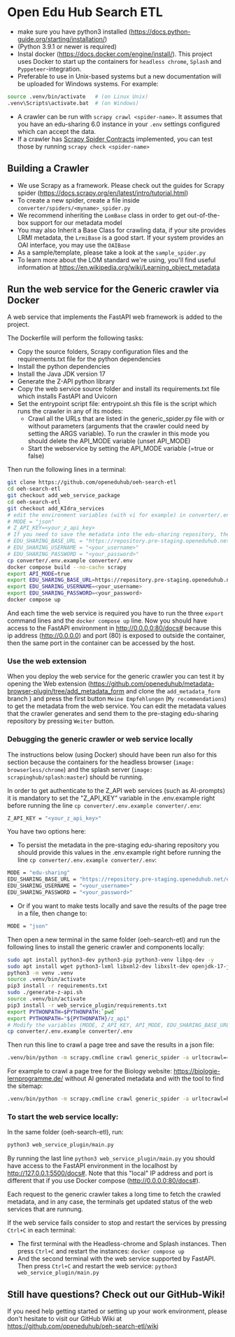# Open Edu Hub Search ETL

- make sure you have python3 installed (<https://docs.python-guide.org/starting/installation/>)
- (Python 3.9.1 or newer is required)
- Instal docker (https://docs.docker.com/engine/install/). This project uses Docker to start up the containers for `headless chrome`, `Splash` and `Pyppeteer`-integration.
- Preferable to use in Unix-based systems but a new documentation will be uploaded for Windows systems. For example:
```bash
source .venv/bin/activate   # (on Linux Unix)
.venv\Scripts\activate.bat  # (on Windows)
```
- A crawler can be run with `scrapy crawl <spider-name>`. It assumes that you have an edu-sharing 6.0 instance in your `.env` settings configured which can accept the data.
- If a crawler has [Scrapy Spider Contracts](https://docs.scrapy.org/en/latest/topics/contracts.html#spiders-contracts) implemented, you can test those by running `scrapy check <spider-name>`


## Building a Crawler

- We use Scrapy as a framework. Please check out the guides for Scrapy spider (https://docs.scrapy.org/en/latest/intro/tutorial.html)
- To create a new spider, create a file inside `converter/spiders/<myname>_spider.py`
- We recommend inheriting the `LomBase` class in order to get out-of-the-box support for our metadata model
- You may also Inherit a Base Class for crawling data, if your site provides LRMI metadata, the `LrmiBase` is a good start. If your system provides an OAI interface, you may use the `OAIBase`
- As a sample/template, please take a look at the `sample_spider.py`
- To learn more about the LOM standard we're using, you'll find useful information at https://en.wikipedia.org/wiki/Learning_object_metadata

## Run the web service for the Generic crawler via Docker

A web service that implements the FastAPI web framework is added to the project.

The Dockerfile will perform the following tasks:
- Copy the source folders, Scrapy configuration files and the requirements.txt file for the python dependencies
- Install the python dependencies
- Install the Java JDK version 17 
- Generate the Z-API python library
- Copy the web service source folder and install its requirements.txt file which installs FastAPI and Uvicorn
- Set the entrypoint script file: entrypoint.sh this file is the script which runs the crawler in any of its modes:
    - Crawl all the URLs that are listed in the generic_spider.py file with or without parameters (arguments that the crawler could need by setting the ARGS variable). To run the crawler in this mode you should delete the API_MODE variable (unset API_MODE)
    - Start the webservice by setting the API_MODE variable (=true or false)


Then run the following lines in a terminal:

```bash
git clone https://github.com/openeduhub/oeh-search-etl
cd oeh-search-etl
git checkout add_web_service_package
cd oeh-search-etl
git checkout add_KIdra_services
# edit the environment variables (with vi for example) in converter/.env.example then make sure that this values are set correctly:
# MODE = "json"
# Z_API_KEY=<your_z_api_key>
# If you need to save the metadata into the edu-sharing repository, then set the following variables:
# EDU_SHARING_BASE_URL = "https://repository.pre-staging.openeduhub.net/edu-sharing/"
# EDU_SHARING_USERNAME = "<your_username>"
# EDU_SHARING_PASSWORD = "<your_password>"
cp converter/.env.example converter/.env
docker compose build --no-cache scrapy
export API_MODE=true
export EDU_SHARING_BASE_URL=https://repository.pre-staging.openeduhub.net/edu-sharing/
export EDU_SHARING_USERNAME=<your_username>
export EDU_SHARING_PASSWORD=<your_password>
docker compose up

```
And each time the web service is required you have to run the three `export` command lines and the `docker compose up` line. Now you should have access to the FastAPI environment in http://0.0.0.0:80/docs# because this ip address (http://0.0.0.0) and port (80) is exposed to outside the container, then the same port in the container can be accessed by the host.

### Use the web extension

When you deploy the web service for the generic crawler you can test it by opening the Web extension (https://github.com/openeduhub/metadata-browser-plugin/tree/add_metadata_form and clone the `add_metadata_form` branch ) and press the first button `Meine Empfehlungen` (`My recommendations`) to get the metadata from the web service. You can edit the metadata values that the crawler generates and send them to the pre-staging edu-sharing repository by pressing `Weiter` button.


### Debugging the generic crawler or web service locally

The instructions below (using Docker) should have been run also for this section because the containers for the headless browser (`image: browserless/chrome`) and the splash server (`image: scrapinghub/splash:master`) should be running.

In order to get authenticate to the Z_API web services (such as AI-prompts) it is mandatory to set the "Z_API_KEY" variable in the .env.example right before running the line `cp converter/.env.example converter/.env`:
```bash
Z_API_KEY = "<your_z_api_key>"
```

You have two options here:
- To persist the metadata in the pre-staging edu-sharing repository you should provide this values in the .env.example right before running the line `cp converter/.env.example converter/.env`:
```bash
MODE = "edu-sharing"
EDU_SHARING_BASE_URL = "https://repository.pre-staging.openeduhub.net/edu-sharing/"
EDU_SHARING_USERNAME = "<your_username>"
EDU_SHARING_PASSWORD = "<your_password>"
```
- Or if you want to make tests locally and save the results of the page tree in a file, then change to:
```bash
MODE = "json"
```

Then open a new terminal in the same folder (oeh-search-etl) and run the following lines to install the generic crawler and components locally:
```bash
sudo apt install python3-dev python3-pip python3-venv libpq-dev -y
sudo apt install wget python3-lxml libxml2-dev libxslt-dev openjdk-17-jre-headless npm -y
python3 -m venv .venv
source .venv/bin/activate
pip3 install -r requirements.txt
sudo ./generate-z-api.sh
source .venv/bin/activate
pip3 install -r web_service_plugin/requirements.txt
export PYTHONPATH=$PYTHONPATH:`pwd`
export PYTHONPATH="${PYTHONPATH}/z_api"
# Modify the variables (MODE, Z_API_KEY, API_MODE, EDU_SHARING_BASE_URL, EDU_SHARING_USERNAME, EDU_SHARING_PASSWORD) in converter/.env.example as is shown above
cp converter/.env.example converter/.env
```

Then run this line to crawl a page tree and save the results in a json file:

```bash
.venv/bin/python -m scrapy.cmdline crawl generic_spider -a urltocrawl=<your_url> -a ai_enabled=False -a find_sitemap=True -O <output_file>
```

For example to crawl a page tree for the Biology website: https://biologie-lernprogramme.de/ without AI generated metadata and with the tool to find the sitemap:

```bash
.venv/bin/python -m scrapy.cmdline crawl generic_spider -a urltocrawl=https://biologie-lernprogramme.de/ -a ai_enabled=False -a find_sitemap=True -O ../../Page_tree_logs/biologie_lernprogramme/generic_spider.json
```


### To start the web service locally:

In the same folder (oeh-search-etl), run:
```bash
python3 web_service_plugin/main.py
```

By running the last line `python3 web_service_plugin/main.py` you should have access to the FastAPI environment in the localhost by http://127.0.0.1:5500/docs#. Note that this "local" IP address and port is different that if you use Docker compose (http://0.0.0.0:80/docs#).

Each request to the generic crawler takes a long time to fetch the crawled metadata, and in any case, the terminals get updated status of the web services that are runnung.

If the web service fails consider to stop and restart the services by pressing `Ctrl+C` in each terminal:
- The first terminal with the Headless-chrome and Splash instances. Then press `Ctrl+C` and restart the instances: `docker compose up`
- And the second terminal with the web service supported by FastAPI. Then press `Ctrl+C` and restart the web service: `python3 web_service_plugin/main.py`


## Still have questions? Check out our GitHub-Wiki!
If you need help getting started or setting up your work environment, please don't hesitate to visit our GitHub Wiki at https://github.com/openeduhub/oeh-search-etl/wiki
